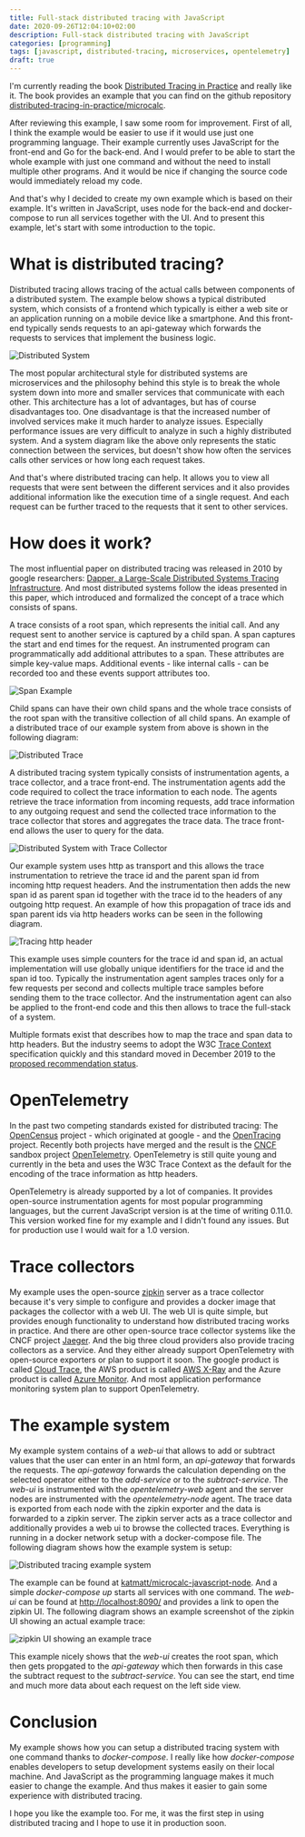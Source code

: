 ```yaml
---
title: Full-stack distributed tracing with JavaScript
date: 2020-09-26T12:04:10+02:00
description: Full-stack distributed tracing with JavaScript
categories: [programming]
tags: [javascript, distributed-tracing, microservices, opentelemetry]
draft: true
---
```


I'm currently reading the book [Distributed Tracing in Practice](https://www.oreilly.com/library/view/distributed-tracing-in/9781492056621/) and really like it. The book provides an example that you can find on the github repository [distributed-tracing-in-practice/microcalc](https://github.com/distributed-tracing-in-practice/microcalc). 

After reviewing this example, I saw some room for improvement. First of all, I think the example would be easier to use if it would use just one programming language. Their example currently uses JavaScript for the front-end and Go for the back-end. And I would prefer to be able to start the whole example with just one command and without the need to install multiple other programs. And it would be nice if changing the source code would immediately reload my code. 

And that's why I decided to create my own example which is based on their example. It's written in JavaScript, uses node for the back-end and docker-compose to run all services together with the UI. And to present this example, let's start with some introduction to the topic.

# What is distributed tracing?

Distributed tracing allows tracing of the actual calls between components of a distributed system. The example below shows a typical distributed system, which consists of a frontend which typically is either a web site or an application running on a mobile device like a smartphone. And this front-end typically sends requests to an api-gateway which forwards the requests to services that implement the business logic.

![Distributed System](distributed-system.svg)

The most popular architectural style for distributed systems are microservices and the philosophy behind this style is to break the whole system down into more and smaller services that communicate with each other. This architecture has a lot of advantages, but has of course disadvantages too. One disadvantage is that the increased number of involved services make it much harder to analyze issues. Especially performance issues are very difficult to analyze in such a highly distributed system. And a system diagram like the above only represents the static connection between the services, but doesn't show how often the services calls other services or how long each request takes.

And that's where distributed tracing can help. It allows you to view all requests that were sent between the different services and it also provides additional information like the execution time of a single request. And each request can be further traced to the requests that it sent to other services.

# How does it work?


The most influential paper on distributed tracing was released in 2010 by google researchers: [Dapper, a Large-Scale Distributed Systems Tracing Infrastructure](https://research.google/pubs/pub36356/). And most distributed systems follow the ideas presented in this paper, which introduced and formalized the concept of a trace which consists of spans.

A trace consists of a root span, which represents the initial call. And any request sent to another service is captured by a child span. A span captures the start and end times for the request. An instrumented program can programmatically add additional attributes to a span. These attributes are simple key-value maps. Additional events - like internal calls - can be recorded too and these events support attributes too.

![Span Example](span-example.svg)

Child spans can have their own child spans and the whole trace consists of the root span with the transitive collection of all child spans. An example of a distributed trace of our example system from above is shown in the following diagram:

![Distributed Trace](distributed-trace.svg)

A distributed tracing system typically consists of instrumentation agents, a trace collector, and a trace front-end. The instrumentation agents add the code required to collect the trace information to each node. The agents retrieve the trace information from incoming requests, add trace information to any outgoing request and send the collected trace information to the trace collector that stores and aggregates the trace data. The trace front-end allows the user to query for the data. 

![Distributed System with Trace Collector](distributed-system-with-trace-collector.svg)

Our example system uses http as transport and this allows the trace instrumentation to retrieve the trace id and the parent span id from incoming http request headers. And the instrumentation then adds the new span id as parent span id together with the trace id to the headers of any outgoing http request. An example of how this propagation of trace ids and span parent ids via http headers works can be seen in the following diagram.

![Tracing http header](tracing-http-headers.svg)

This example uses simple counters for the trace id and span id, an actual implementation will use globally unique identifiers for the trace id and the span id too. Typically the instrumentation agent samples traces only for a few requests per second and collects multiple trace samples before sending them to the trace collector. And the instrumentation agent can also be applied to the front-end code and this then allows to trace the full-stack of a system.

Multiple formats exist that describes how to map the trace and span data to http headers. But the industry seems to adopt the W3C [Trace Context](https://www.w3.org/TR/trace-context/) specification quickly and this standard moved in December 2019 to the [proposed recommendation status](https://www.w3.org/blog/2019/12/trace-context-enters-proposed-recommendation/).

# OpenTelemetry

In the past two competing standards existed for distributed tracing: The [OpenCensus](https://opencensus.io/) project - which originated at google - and the [OpenTracing](https://opentracing.io/) project. Recently both projects have merged and the result is the [CNCF](https://www.cncf.io/) sandbox project [OpenTelemetry](https://opentelemetry.io/). OpenTelemetry is still quite young and currently in the beta and uses the W3C Trace Context as the default for the encoding of the trace information as http headers.

OpenTelemetry is already supported by a lot of companies. It provides open-source instrumentation agents for most popular programming languages, but the current JavaScript version is at the time of writing 0.11.0. This version worked fine for my example and I didn't found any issues. But for production use I would wait for a 1.0 version. 

# Trace collectors

My example uses the open-source [zipkin](https://zipkin.io/) server as a trace collector because it's very simple to configure and provides a docker image that packages the collector with a web UI. The web UI is quite simple, but provides enough functionality to understand how distributed tracing works in practice. 
And there are other open-source trace collector systems like the CNCF project [Jaeger](https://www.jaegertracing.io/). And the big three cloud providers also provide tracing collectors as a service. And they either already support OpenTelemetry with open-source exporters or plan to support it soon. The google product is called [Cloud Trace](https://cloud.google.com/trace), the AWS product is called [AWS X-Ray](https://aws.amazon.com/de/xray/) and the Azure product is called [Azure Monitor](https://docs.microsoft.com/en-us/azure/azure-monitor/overview). And most application performance monitoring system plan to support OpenTelemetry.

# The example system

My example system contains of a *web-ui* that allows to add or subtract values that the user can enter in an html form, an *api-gateway* that forwards the requests. The *api-gateway* forwards the calculation depending on the selected operator either to the *add-service* or to the *subtract-service*. The *web-ui* is instrumented with the *opentelemetry-web* agent and the server nodes are instrumented with the *opentelemetry-node* agent. The trace data is exported from each node with the zipkin exporter and the data is forwarded to a zipkin server. The zipkin server acts as a trace collector and additionally provides a web ui to browse the collected traces. Everything is running in a docker network setup with a docker-compose file. The following diagram shows how the example system is setup:

![Distributed tracing example system](example-system.svg)

The example can be found at [katmatt/microcalc-javascript-node](https://github.com/katmatt/microcalc-javascript-node). And a simple *docker-compose up* starts all services with one command. The *web-ui* can be found at [http://localhost:8090/]() and provides a link to open the zipkin UI. The following diagram shows an example screenshot of the zipkin UI showing an actual example trace:

![zipkin UI showing an example trace](zipkin-ui.png)

This example nicely shows that the *web-ui* creates the root span, which then gets propgated to the *api-gateway* which then forwards in this case the subtract request to the *subtract-service*. You can see the start, end time and much more data about each request on the left side view.

# Conclusion

My example shows how you can setup a distributed tracing system with one command thanks to *docker-compose*. I really like how *docker-compose* enables developers to setup development systems easily on their local machine. And JavaScript as the programming language makes it much easier to change the example. And thus makes it easier to gain some experience with distributed tracing. 

I hope you like the example too. For me, it was the first step in using distributed tracing and I hope to use it in production soon.